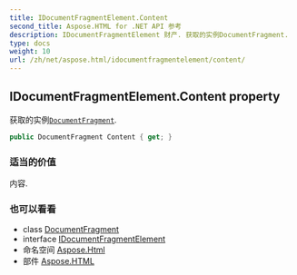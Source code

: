 ```yaml
---
title: IDocumentFragmentElement.Content
second_title: Aspose.HTML for .NET API 参考
description: IDocumentFragmentElement 财产. 获取的实例DocumentFragment.
type: docs
weight: 10
url: /zh/net/aspose.html/idocumentfragmentelement/content/
---
```

## IDocumentFragmentElement.Content property

获取的实例[`DocumentFragment`](../../../aspose.html.dom/documentfragment/).

```csharp
public DocumentFragment Content { get; }
```

### 适当的价值

内容.

### 也可以看看

* class [DocumentFragment](../../../aspose.html.dom/documentfragment/)
* interface [IDocumentFragmentElement](../)
* 命名空间 [Aspose.Html](../../idocumentfragmentelement/)
* 部件 [Aspose.HTML](../../../)


